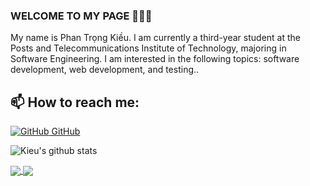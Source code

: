 ### WELCOME TO MY PAGE 👋👋👋
My name is Phan Trọng Kiều. I am currently a third-year student at the Posts and Telecommunications Institute of Technology, majoring in Software Engineering. I am interested in the following topics: software development, web development, and testing..<br>
## 📫 How to reach me: 

[![GitHub](https://i.stack.imgur.com/tskMh.png) GitHub](https://github.com/PhanTrongKieu1401/)



![Kieu's github stats](https://github-readme-stats-git-masterrstaa-rickstaa.vercel.app/api?username=PhanTrongKieu1401&show_icons=true&theme=tokyonight&hide=contribs,prs,issues)

<a href="https://github.com/PhanTrongKieu1401/Restaurant-App/">
  <img align="center" src="https://github-readme-stats-git-masterrstaa-rickstaa.vercel.app/api/pin/?username=PhanTrongKieu1401&repo=Restaurant-App&theme=radical" />
</a>   

<a href="https://github.com/PhanTrongKieu1401/Demo-BookStore-Web/">
  <img align="center" src="https://github-readme-stats-git-masterrstaa-rickstaa.vercel.app/api/pin/?username=PhanTrongKieu1401&repo=Demo-BookStore-Web&theme=radical" />
</a>   

